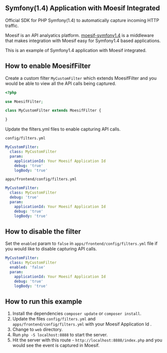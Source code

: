 ## Symfony(1.4) Application with Moesif Integrated

Official SDK for PHP Symfony(1.4) to automatically capture incoming HTTP traffic.

Moesif is an API analyatics platform. [moesif-symfony1.4](https://github.com/Moesif/moesif-laravel)
is a middleware that makes integration with Moesif easy for Symfony1.4 based applications.

This is an example of Symfony1.4 application with Moesif integrated.

## How to enable MoesifFilter

Create a custom filter `MyCustomFilter` which extends MoesifFilter and you would be able to view all the API calls being captured.

```php
<?php

use MoesifFilter;

class MyCustomFilter extends MoesifFilter {

}
```


Update the filters.yml files to enable capturing API calls.

`config/filters.yml`

```yaml
MyCustomFilter:  
  class: MyCustomFilter
  param:
    applicationId: Your Moesif Application Id
    debug: 'true'
    logBody: 'true'
```

`apps/frontend/config/filters.yml`

```yaml
MyCustomFilter:  
  class: MyCustomFilter
  debug: 'true'
  param:
    applicationId: Your Moesif Application Id
    debug: 'true'
    logBody: 'true'
```

## How to disable the filter
Set the `enabled` param to `false` in `apps/frontend/config/filters.yml` file if you would like to disable capturing API calls.

```yaml
MyCustomFilter:  
  class: MyCustomFilter
  enabled: 'false'
  param:
    applicationId: Your Moesif Application Id
    debug: 'true'
    logBody: 'true'
```



## How to run this example

1. Install the dependencies `composer update` or `composer install`.
1. Update the files `config/filters.yml` and `apps/frontend/config/filters.yml` with your Moesif Application Id .
2. Change to `web` directory.
3. Run `php -S localhost:8888` to start the server.
4. Hit the server with this route - `http://localhost:8888/index.php` and you would see the event is captured in Moesif.
